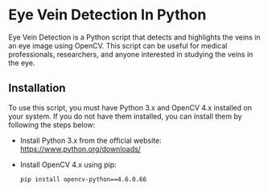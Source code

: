 # Eye Vein Detection In Python

Eye Vein Detection is a Python script that detects and highlights the veins in an eye image using OpenCV. This script can be useful for medical professionals, researchers, and anyone interested in studying the veins in the eye.

## Installation

To use this script, you must have Python 3.x and OpenCV 4.x installed on your system. If you do not have them installed, you can install them by following the steps below:

- Install Python 3.x from the official website: https://www.python.org/downloads/
- Install OpenCV 4.x using pip:
    
    ```bash
    pip install opencv-python==4.6.0.66
    ```